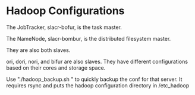 # Hadoop Configurations

The JobTracker, slacr-bofur, is the task master.

The NameNode, slacr-bombur, is the distributed filesystem master.

They are also both slaves.

ori, dori, nori, and bifur are also slaves. They have different configurations
based on their cores and storage space.

Use "./hadoop_backup.sh <servername>" to quickly backup the conf for that server.
It requires rsync and puts the hadoop configuration directory in
<servername>/etc_hadoop

